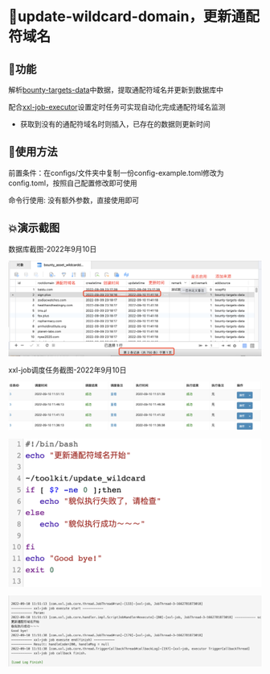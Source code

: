 # 🚁update-wildcard-domain，更新通配符域名

## 🪷功能

解析[bounty-targets-data](https://github.com/arkadiyt/bounty-targets-data)中数据，提取通配符域名并更新到数据库中

配合[xxl-job-executor](https://github.com/soapffz/myman/tree/main/xxl-job-executor)设置定时任务可实现自动化完成通配符域名监测

 - 获取到没有的通配符域名时则插入，已存在的数据则更新时间

## 💫使用方法

前置条件：在configs/文件夹中复制一份config-example.toml修改为config.toml，按照自己配置修改即可使用

命令行使用: 没有额外参数，直接使用即可

## 💥演示截图

数据库截图-2022年9月10日

![image](./images/%E6%95%B0%E6%8D%AE%E5%BA%93%E6%88%AA%E5%9B%BE-2022%E5%B9%B49%E6%9C%8810%E6%97%A511%E7%82%B946.png)

xxl-job调度任务截图-2022年9月10日

![image](./images/xxl-job%E6%89%A7%E8%A1%8C%E6%88%AA%E5%9B%BE1-2022%E5%B9%B49%E6%9C%8810%E6%97%A511%E7%82%B954.png)

![image](./images/xxl-job%E6%89%A7%E8%A1%8C%E6%88%AA%E5%9B%BE2-2022%E5%B9%B49%E6%9C%8810%E6%97%A511%E7%82%B954.png)

![image](./images/xxl-job%E6%89%A7%E8%A1%8C%E6%88%AA%E5%9B%BE3-2022%E5%B9%B49%E6%9C%8810%E6%97%A511%E7%82%B954.png)